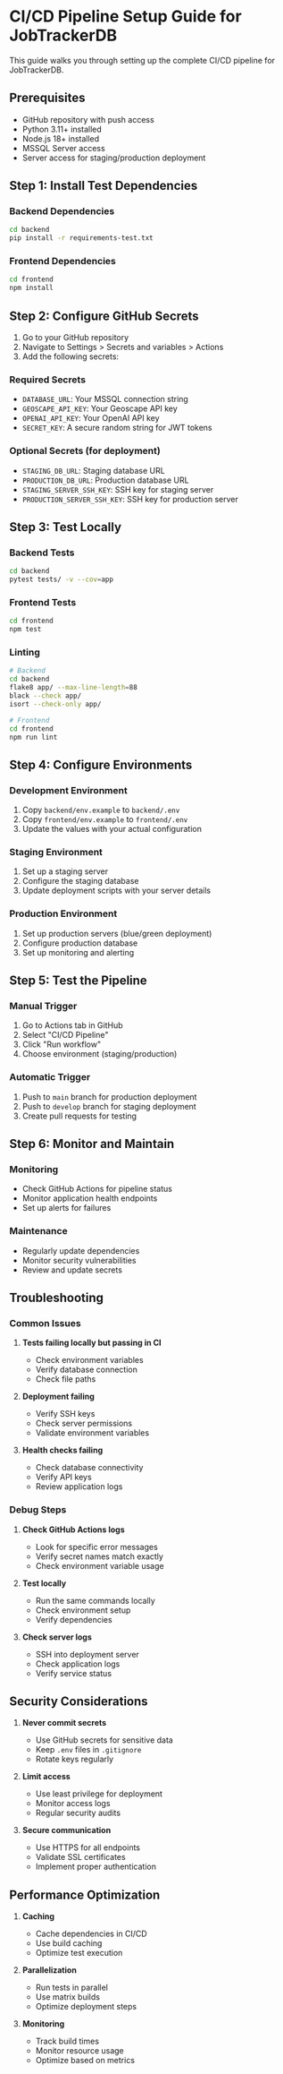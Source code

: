 # CI/CD Pipeline Setup Guide for JobTrackerDB

This guide walks you through setting up the complete CI/CD pipeline for JobTrackerDB.

## Prerequisites

- GitHub repository with push access
- Python 3.11+ installed
- Node.js 18+ installed
- MSSQL Server access
- Server access for staging/production deployment

## Step 1: Install Test Dependencies

### Backend Dependencies
```bash
cd backend
pip install -r requirements-test.txt
```

### Frontend Dependencies
```bash
cd frontend
npm install
```

## Step 2: Configure GitHub Secrets

1. Go to your GitHub repository
2. Navigate to Settings > Secrets and variables > Actions
3. Add the following secrets:

### Required Secrets
- `DATABASE_URL`: Your MSSQL connection string
- `GEOSCAPE_API_KEY`: Your Geoscape API key
- `OPENAI_API_KEY`: Your OpenAI API key
- `SECRET_KEY`: A secure random string for JWT tokens

### Optional Secrets (for deployment)
- `STAGING_DB_URL`: Staging database URL
- `PRODUCTION_DB_URL`: Production database URL
- `STAGING_SERVER_SSH_KEY`: SSH key for staging server
- `PRODUCTION_SERVER_SSH_KEY`: SSH key for production server

## Step 3: Test Locally

### Backend Tests
```bash
cd backend
pytest tests/ -v --cov=app
```

### Frontend Tests
```bash
cd frontend
npm test
```

### Linting
```bash
# Backend
cd backend
flake8 app/ --max-line-length=88
black --check app/
isort --check-only app/

# Frontend
cd frontend
npm run lint
```

## Step 4: Configure Environments

### Development Environment
1. Copy `backend/env.example` to `backend/.env`
2. Copy `frontend/env.example` to `frontend/.env`
3. Update the values with your actual configuration

### Staging Environment
1. Set up a staging server
2. Configure the staging database
3. Update deployment scripts with your server details

### Production Environment
1. Set up production servers (blue/green deployment)
2. Configure production database
3. Set up monitoring and alerting

## Step 5: Test the Pipeline

### Manual Trigger
1. Go to Actions tab in GitHub
2. Select "CI/CD Pipeline"
3. Click "Run workflow"
4. Choose environment (staging/production)

### Automatic Trigger
1. Push to `main` branch for production deployment
2. Push to `develop` branch for staging deployment
3. Create pull requests for testing

## Step 6: Monitor and Maintain

### Monitoring
- Check GitHub Actions for pipeline status
- Monitor application health endpoints
- Set up alerts for failures

### Maintenance
- Regularly update dependencies
- Monitor security vulnerabilities
- Review and update secrets

## Troubleshooting

### Common Issues

1. **Tests failing locally but passing in CI**
   - Check environment variables
   - Verify database connection
   - Check file paths

2. **Deployment failing**
   - Verify SSH keys
   - Check server permissions
   - Validate environment variables

3. **Health checks failing**
   - Check database connectivity
   - Verify API keys
   - Review application logs

### Debug Steps

1. **Check GitHub Actions logs**
   - Look for specific error messages
   - Verify secret names match exactly
   - Check environment variable usage

2. **Test locally**
   - Run the same commands locally
   - Check environment setup
   - Verify dependencies

3. **Check server logs**
   - SSH into deployment server
   - Check application logs
   - Verify service status

## Security Considerations

1. **Never commit secrets**
   - Use GitHub secrets for sensitive data
   - Keep `.env` files in `.gitignore`
   - Rotate keys regularly

2. **Limit access**
   - Use least privilege for deployment
   - Monitor access logs
   - Regular security audits

3. **Secure communication**
   - Use HTTPS for all endpoints
   - Validate SSL certificates
   - Implement proper authentication

## Performance Optimization

1. **Caching**
   - Cache dependencies in CI/CD
   - Use build caching
   - Optimize test execution

2. **Parallelization**
   - Run tests in parallel
   - Use matrix builds
   - Optimize deployment steps

3. **Monitoring**
   - Track build times
   - Monitor resource usage
   - Optimize based on metrics 